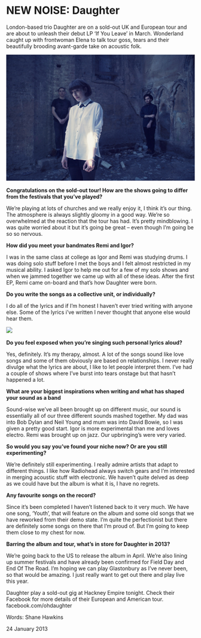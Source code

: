 # NEW NOISE: Daughter

London-based trio Daughter are on a sold-out UK and European tour and are about to unleash their debut LP ‘If You Leave’ in March. Wonderland caught up with frontwoman Elena to talk tour goss, tears and their beautifully brooding avant-garde take on acoustic folk.

<img src="/Images/Eliot%20Lee%20Hazel/daughter_5214_eliot_lee_hazel_small.jpg">

**Congratulations on the sold-out tour! How are the shows going to differ from the festivals that you’ve played?**

We’re playing at lots of churches and we really enjoy it, I think it’s our thing. The atmosphere is always slightly gloomy in a good way. We’re so overwhelmed at the reaction that the tour has had. It’s pretty mindblowing. I was quite worried about it but it’s going be great – even though I’m going be so so nervous.

**How did you meet your bandmates Remi and Igor?**

I was in the same class at college as Igor and Remi was studying drums. I was doing solo stuff before I met the boys and I felt almost restricted in my musical ability. I asked Igor to help me out for a few of my solo shows and when we jammed together we came up with all of these ideas. After the first EP, Remi came on-board and that’s how Daughter were born.

**Do you write the songs as a collective unit, or individually?**

I do all of the lyrics and if I’m honest I haven’t ever tried writing with anyone else. Some of the lyrics i’ve written I never thought that anyone else would hear them.

[<img src="https://i1.ytimg.com/vi/GnkzvAXWV-0/hqdefault.jpg">](https://youtu.be/GnkzvAXWV-0)


**Do you feel exposed when you’re singing such personal lyrics aloud?**

Yes, definitely. It’s my therapy, almost. A lot of the songs sound like love songs and some of them obviously are based on relationships. I never really divulge what the lyrics are about, I like to let people interpret them. I’ve had a couple of shows where I’ve burst into tears onstage but that hasn’t happened a lot.

**What are your biggest inspirations when writing and what has shaped your sound as a band**

Sound-wise we’ve all been brought up on different music, our sound is essentially all of our three different sounds mashed together. My dad was into Bob Dylan and Neil Young and mum was into David Bowie, so I was given a pretty good start. Igor is more experimental than me and loves electro. Remi was brought up on jazz. Our upbringing’s were very varied.

**So would you say you’ve found your niche now? Or are you still experimenting?**

We’re definitely still experimenting. I really admire artists that adapt to different things. I like how Radiohead always switch gears and I’m interested in merging acoustic stuff with electronic. We haven’t quite delved as deep as we could have but the album is what it is, I have no regrets.

**Any favourite songs on the record?**

Since it’s been completed I haven’t listened back to it very much. We have one song, ‘Youth’, that will feature on the album and some old songs that we have reworked from their demo state. I’m quite the perfectionist but there are definitely some songs on there that I’m proud of. But I’m going to keep them close to my chest for now.

**Barring the album and tour, what’s in store for Daughter in 2013?**

We’re going back to the US to release the album in April. We’re also lining up summer festivals and have already been confirmed for Field Day and End Of The Road. I’m hoping we can play Glastonbury as I’ve never been, so that would be amazing. I just really want to get out there and play live this year.

Daughter play a sold-out gig at Hackney Empire tonight. Check their Facebook for more details of their European and American tour. facebook.com/ohdaughter

Words: Shane Hawkins

 
24 January 2013 
